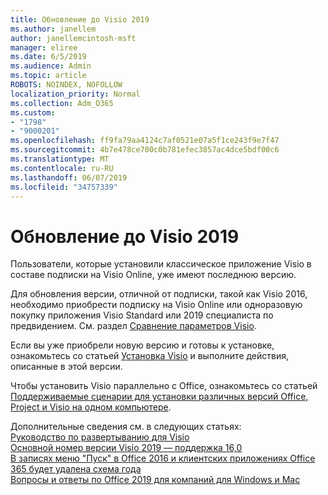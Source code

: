 ```yaml
---
title: Обновление до Visio 2019
ms.author: janellem
author: janellemcintosh-msft
manager: eliree
ms.date: 6/5/2019
ms.audience: Admin
ms.topic: article
ROBOTS: NOINDEX, NOFOLLOW
localization_priority: Normal
ms.collection: Adm_O365
ms.custom:
- "1798"
- "9000201"
ms.openlocfilehash: ff9fa79aa4124c7af0521e07a5f1ce243f9e7f47
ms.sourcegitcommit: 4b7e478ce700c0b781efec3857ac4dce5bdf00c6
ms.translationtype: MT
ms.contentlocale: ru-RU
ms.lasthandoff: 06/07/2019
ms.locfileid: "34757339"
---
```

# <a name="upgrade-to-visio-2019"></a>Обновление до Visio 2019

Пользователи, которые установили классическое приложение Visio в составе подписки на Visio Online, уже имеют последнюю версию. 

Для обновления версии, отличной от подписки, такой как Visio 2016, необходимо приобрести подписку на Visio Online или одноразовую покупку приложения Visio Standard или 2019 специалиста по предвидением. См. раздел [Сравнение параметров Visio](https://products.office.com/visio/microsoft-visio-plans-and-pricing-compare-visio-options).

Если вы уже приобрели новую версию и готовы к установке, ознакомьтесь со статьей [Установка Visio](https://support.office.com/article/f98f21e3-aa02-4827-9167-ddab5b025710?wt.mc_id=OfficeAdm_ClientDIA_Alchemy1798) и выполните действия, описанные в этой версии. 

Чтобы установить Visio параллельно с Office, ознакомьтесь со статьей [Поддерживаемые сценарии для установки различных версий Office, Project и Visio на одном компьютере](https://docs.microsoft.com/deployoffice/install-different-office-visio-and-project-versions-on-the-same-computer).

Дополнительные сведения см. в следующих статьях:<br>
[Руководство по развертыванию для Visio](https://docs.microsoft.com/deployoffice/deployment-guide-for-visio)<br>
[Основной номер версии Visio 2019 — поддержка 16,0](https://docs.microsoft.com/en-gb/deployoffice/office2019/overview#whats-stayed-the-same-in-office-2019)<br>
[В записях меню "Пуск" в Office 2016 и клиентских приложениях Office 365 будет удалена схема года](https://support.office.com/article/8fe5e052-76d2-49de-af30-2e84ed3da907?wt.mc_id=OfficeAdm_ClientDIA_Alchemy1798)<br>
[Вопросы и ответы по Office 2019 для компаний для Windows и Mac](https://support.microsoft.com/help/4133312) 
